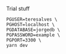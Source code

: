 Trial stuff


    PGUSER=teresalves \
    PGHOST=localhost \
    PGDATABASE=jorgedb \
    PGPASSWORD=example \
    PGPORT=3300 \
    yarn dev